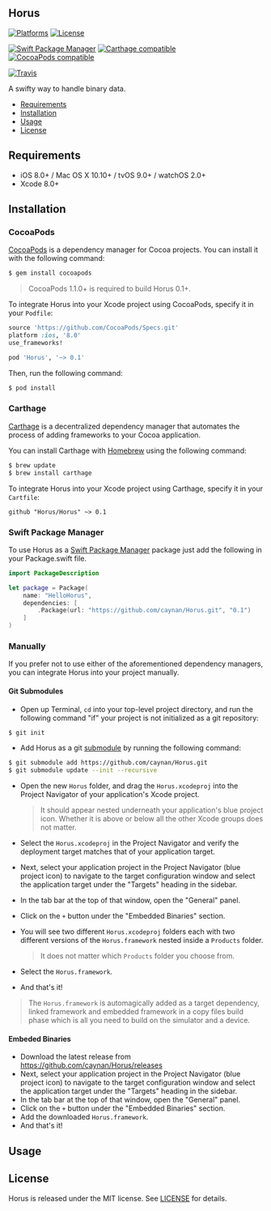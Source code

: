 ## Horus

[![Platforms](https://img.shields.io/cocoapods/p/Horus.svg)](https://cocoapods.org/pods/Horus)
[![License](https://img.shields.io/cocoapods/l/Horus.svg)](https://raw.githubusercontent.com/caynan/Horus/master/LICENSE)

[![Swift Package Manager](https://img.shields.io/badge/Swift%20Package%20Manager-compatible-brightgreen.svg)](https://github.com/apple/swift-package-manager)
[![Carthage compatible](https://img.shields.io/badge/Carthage-compatible-4BC51D.svg?style=flat)](https://github.com/Carthage/Carthage)
[![CocoaPods compatible](https://img.shields.io/cocoapods/v/Horus.svg)](https://cocoapods.org/pods/Horus)

[![Travis](https://img.shields.io/travis/caynan/Horus/master.svg)](https://travis-ci.org/caynan/Horus/branches)

A swifty way to handle binary data.

- [Requirements](#requirements)
- [Installation](#installation)
- [Usage](#usage)
- [License](#license)

## Requirements

- iOS 8.0+ / Mac OS X 10.10+ / tvOS 9.0+ / watchOS 2.0+
- Xcode 8.0+

## Installation

### CocoaPods

[CocoaPods](http://cocoapods.org) is a dependency manager for Cocoa projects. You can install it with the following command:

```bash
$ gem install cocoapods
```

> CocoaPods 1.1.0+ is required to build Horus 0.1+.

To integrate Horus into your Xcode project using CocoaPods, specify it in your `Podfile`:

```ruby
source 'https://github.com/CocoaPods/Specs.git'
platform :ios, '8.0'
use_frameworks!

pod 'Horus', '~> 0.1'
```

Then, run the following command:

```bash
$ pod install
```

### Carthage

[Carthage](https://github.com/Carthage/Carthage) is a decentralized dependency manager that automates the process of adding frameworks to your Cocoa application.

You can install Carthage with [Homebrew](http://brew.sh/) using the following command:

```bash
$ brew update
$ brew install carthage
```

To integrate Horus into your Xcode project using Carthage, specify it in your `Cartfile`:

```ogdl
github "Horus/Horus" ~> 0.1
```
### Swift Package Manager

To use Horus as a [Swift Package Manager](https://swift.org/package-manager/) package just add the following in your Package.swift file.

``` swift
import PackageDescription

let package = Package(
    name: "HelloHorus",
    dependencies: [
        .Package(url: "https://github.com/caynan/Horus.git", "0.1")
    ]
)
```

### Manually

If you prefer not to use either of the aforementioned dependency managers, you can integrate Horus into your project manually.

#### Git Submodules

- Open up Terminal, `cd` into your top-level project directory, and run the following command "if" your project is not initialized as a git repository:

```bash
$ git init
```

- Add Horus as a git [submodule](http://git-scm.com/docs/git-submodule) by running the following command:

```bash
$ git submodule add https://github.com/caynan/Horus.git
$ git submodule update --init --recursive
```

- Open the new `Horus` folder, and drag the `Horus.xcodeproj` into the Project Navigator of your application's Xcode project.

    > It should appear nested underneath your application's blue project icon. Whether it is above or below all the other Xcode groups does not matter.

- Select the `Horus.xcodeproj` in the Project Navigator and verify the deployment target matches that of your application target.
- Next, select your application project in the Project Navigator (blue project icon) to navigate to the target configuration window and select the application target under the "Targets" heading in the sidebar.
- In the tab bar at the top of that window, open the "General" panel.
- Click on the `+` button under the "Embedded Binaries" section.
- You will see two different `Horus.xcodeproj` folders each with two different versions of the `Horus.framework` nested inside a `Products` folder.

    > It does not matter which `Products` folder you choose from.

- Select the `Horus.framework`.

- And that's it!

> The `Horus.framework` is automagically added as a target dependency, linked framework and embedded framework in a copy files build phase which is all you need to build on the simulator and a device.

#### Embeded Binaries

- Download the latest release from https://github.com/caynan/Horus/releases
- Next, select your application project in the Project Navigator (blue project icon) to navigate to the target configuration window and select the application target under the "Targets" heading in the sidebar.
- In the tab bar at the top of that window, open the "General" panel.
- Click on the `+` button under the "Embedded Binaries" section.
- Add the downloaded `Horus.framework`.
- And that's it!

## Usage

## License

Horus is released under the MIT license. See [LICENSE](https://github.com/caynan/Horus/blob/master/LICENSE) for details.
